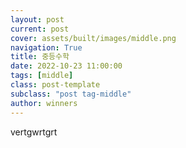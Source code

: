 ```yaml
---
layout: post
current: post
cover: assets/built/images/middle.png
navigation: True
title: 중등수학
date: 2022-10-23 11:00:00
tags: [middle]
class: post-template
subclass: "post tag-middle"
author: winners
---
```


vertgwrtgrt
